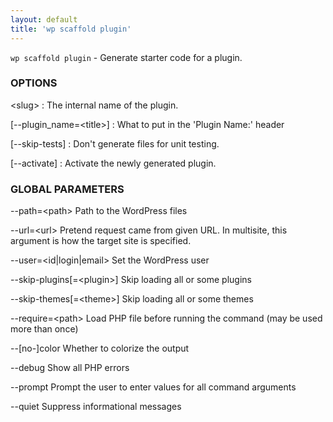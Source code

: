 ```yaml
---
layout: default
title: 'wp scaffold plugin'
---
```


`wp scaffold plugin` - Generate starter code for a plugin.

### OPTIONS

&lt;slug&gt;
: The internal name of the plugin.

[\--plugin_name=&lt;title&gt;]
: What to put in the 'Plugin Name:' header

[\--skip-tests]
: Don't generate files for unit testing.

[\--activate]
: Activate the newly generated plugin.

### GLOBAL PARAMETERS

  \--path=&lt;path&gt;
      Path to the WordPress files

  \--url=&lt;url&gt;
      Pretend request came from given URL. In multisite, this argument is how the target site is specified.

  \--user=&lt;id|login|email&gt;
      Set the WordPress user

  \--skip-plugins[=&lt;plugin&gt;]
      Skip loading all or some plugins

  \--skip-themes[=&lt;theme&gt;]
      Skip loading all or some themes

  \--require=&lt;path&gt;
      Load PHP file before running the command (may be used more than once)

  \--[no-]color
      Whether to colorize the output

  \--debug
      Show all PHP errors

  \--prompt
      Prompt the user to enter values for all command arguments

  \--quiet
      Suppress informational messages



